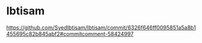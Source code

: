 # Ibtisam
https://github.com/SyedIbtisam/Ibtisam/commit/6326f646ff0095851a5a8b1455695c82b845abf2#commitcomment-58424997
